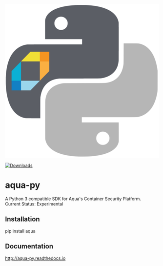 ![alt tag](/docs/source/_static/aqua_logo.png?raw=true "aqua-py")

[![Downloads](https://pepy.tech/badge/aqua)](https://pepy.tech/project/aqua)

aqua-py
====

A Python 3 compatible SDK for Aqua's Container Security Platform.<br/>
Current Status: Experimental

## Installation
pip install aqua

## Documentation
http://aqua-py.readthedocs.io